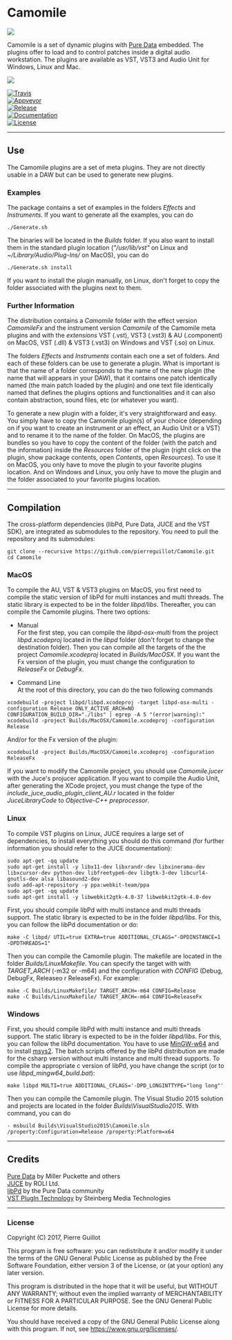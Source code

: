 # Camomile
![](https://cloud.githubusercontent.com/assets/1409918/13611206/9433a744-e561-11e5-8b30-7def4dd19cdd.png)

Camomile is a set of dynamic plugins with [Pure Data](http://msp.ucsd.edu/software.html) embedded. The plugins offer to load and to control patches inside a digital audio workstation. The plugins are available as VST, VST3 and Audio Unit for Windows, Linux and Mac.

![](https://cloud.githubusercontent.com/assets/1409918/13610631/ebdacae8-e55e-11e5-903c-fb3ad342adb8.png)


[![Travis](https://img.shields.io/travis/pierreguillot/Camomile.svg?label=travis)](https://travis-ci.org/pierreguillot/Camomile)  
[![Appveyor](https://img.shields.io/appveyor/ci/pierreguillot/Camomile.svg?label=appveyor)](https://ci.appveyor.com/project/pierreguillot/camomile/history)  
[![Release](https://img.shields.io/github/release/pierreguillot/Camomile.svg)](https://github.com/pierreguillot/Camomile/releases/latest)  
[![Documentation](https://img.shields.io/badge/wiki-documentation-blue.svg)](https://github.com/pierreguillot/Camomile/wiki)  
[![License](https://img.shields.io/badge/License-GPL--v3-blue.svg)](https://github.com/pierreguillot/Camomile/blob/master/LICENSE)

---
## Use

The Camomile plugins are a set of meta plugins. They are not directly usable in a DAW but can be used to generate new plugins.

### Examples
The package contains a set of examples in the folders *Effects* and *Instruments*. If you want to generate all the examples, you can do
```
./Generate.sh
```
The binaries will be located in the *Builds* folder. If you also want to install them in the standard plugin location (*"/usr/lib/vst"* on Linux and *~/Library/Audio/Plug-Ins/* on MacOS), you can do
```
./Generate.sh install
```
If you want to install the plugin manually, on Linux, don't forget to copy the folder associated with the plugins next to them.

### Further Information

The distribution contains a *Camomile* folder with the effect version *CamomileFx* and the instrument version *Camomile* of the Camomile meta plugins and with the *extensions* VST (.vst), VST3 (.vst3) & AU (.component) on MacOS, VST (.dll) & VST3 (.vst3) on Windows and VST (.so) on Linux.

The folders *Effects* and *Instruments* contain each one a set of folders. And each of these folders can be use to generate a plugin. What is important is that the name of a folder corresponds to the name of the new plugin (the name that will appears in your DAW), that it contains one patch identically named (the main patch loaded by the plugin) and one text file identically named that defines the plugins options and functionalities and it can also contain abstraction, sound files, etc (or whatever you want).

To generate a new plugin with a folder, it's very straightforward and easy. You simply have to copy the Camomile plugin(s) of your choice (depending on if you want to create an instrument or an effect, an Audio Unit or a VST) and to rename it to the name of the folder. On MacOS, the plugins are bundles so you have to copy the content of the folder (with the patch and the information) inside  the *Resources* folder of the plugin (right click on the plugin, show package contents, open *Contents*, open *Resources*). To use it on MacOS, you only have to move the plugin to your favorite plugins location. And on Windows and Linux, you only have to move the plugin and the folder associated to your favorite plugins location.

---
## Compilation
The cross-platform dependencies (libPd, Pure Data, JUCE and the VST SDK), are integrated as submodules to the repository. You need to pull the repository and its submodules:

```
git clone --recursive https://github.com/pierreguillot/Camomile.git  
cd Camomile
```

### MacOS
To compile the AU, VST & VST3 plugins on MacOS, you first need to compile the static version of libPd for multi instances and multi threads. The static library is expected to be in the folder *libpd/libs*.  Thereafter, you can compile the Camomile plugins. There two options:

- Manual  
For the first step, you can compile the *libpd-osx-multi* from the project *libpd.xcodeproj* located in the *libpd* folder (don't forget to change the destination folder). Then you can compile all the targets of the the project *Camomile.xcodeproj* located in *Builds/MacOSX*. If you want the Fx version of the plugin, you must change the configuration to *ReleaseFx* or *DebugFx*.

- Command Line  
 At the root of this directory, you can do the two following commands
```
xcodebuild -project libpd/libpd.xcodeproj -target libpd-osx-multi -configuration Release ONLY_ACTIVE_ARCH=NO CONFIGURATION_BUILD_DIR="./libs" | egrep -A 5 "(error|warning):"
xcodebuild -project Builds/MacOSX/Camomile.xcodeproj -configuration Release
```
And/or for the Fx version of the plugin:
```
xcodebuild -project Builds/MacOSX/Camomile.xcodeproj -configuration ReleaseFx
```

If you want to modify the Camomile project, you should use *Camomile.jucer* with the Juce's projucer application. If you want to compile the Audio Unit, after generating the XCode project, you must change the type of the *include_juce_audio_plugin_client_AU.r* located in the folder *JuceLibraryCode* to *Objective-C++ preprocessor*.

### Linux
To compile VST plugins on Linux, JUCE requires a large set of dependencies, to install everything you should do this command (for further information you should refer to the JUCE documentation):
```
sudo apt-get -qq update
sudo apt-get install -y libx11-dev libxrandr-dev libxinerama-dev libxcursor-dev python-dev libfreetype6-dev libgtk-3-dev libcurl4-gnutls-dev alsa libasound2-dev
sudo add-apt-repository -y ppa:webkit-team/ppa
sudo apt-get -qq update
sudo apt-get install -y libwebkit2gtk-4.0-37 libwebkit2gtk-4.0-dev
```

First, you should compile libPd with multi instance and multi threads support. The static library is expected to be in the folder *libpd/libs*. For this, you can follow the libPd documentation or do:

```
make -C libpd/ UTIL=true EXTRA=true ADDITIONAL_CFLAGS="-DPDINSTANCE=1 -DPDTHREADS=1"
```
Then you can compile the Camomile plugin. The makefile are located in the folder *Builds/LinuxMakefile*. You can specify the target with with *TARGET_ARCH* (-m32 or -m64) and the configuration with *CONFIG* (Debug, DebugFx, Releaseo r ReleaseFx). For example:
```
make -C Builds/LinuxMakefile/ TARGET_ARCH=-m64 CONFIG=Release
make -C Builds/LinuxMakefile/ TARGET_ARCH=-m64 CONFIG=ReleaseFx
```
### Windows

First, you should compile libPd with multi instance and multi threads support. The static library is expected to be in the folder *libpd/libs*. For this, you can follow the libPd documentation. You have to use [MinGW-w64](http://mingw-w64.org/doku.php) and to install [msys2](http://msys2.github.io/). The batch scripts offered by the libPd distribution are made for the csharp version without multi instance and multi thread supports. To compile the appropriate c version of libPd, you have change the script (or to use *libpd_mingw64_build.bat*):
```
make libpd MULTI=true ADDITIONAL_CFLAGS='-DPD_LONGINTTYPE="long long"'
```

Then you can compile the Camomile plugin. The Visual Studio 2015 solution and projects are located in the folder *Builds\VisualStudio2015*. With command, you can do
```
- msbuild Builds\VisualStudio2015\Camomile.sln /property:Configuration=Release /property:Platform=x64
```

---
## Credits

[Pure Data](http://msp.ucsd.edu/software.html) by Miller Puckette and others  
[JUCE](http://www.juce.com)  by ROLI Ltd.  
[libPd](https://github.com/libpd/libpd) by the Pure Data community  
[VST PlugIn Technology](https://www.steinberg.net/en/company/developers.html) by Steinberg Media Technologies

---
### License

Copyright (C) 2017, Pierre Guillot

This program is free software: you can redistribute it and/or modify
it under the terms of the GNU General Public License as published by
the Free Software Foundation, either version 3 of the License, or
(at your option) any later version.

This program is distributed in the hope that it will be useful,
but WITHOUT ANY WARRANTY; without even the implied warranty of
MERCHANTABILITY or FITNESS FOR A PARTICULAR PURPOSE.  See the
GNU General Public License for more details.

You should have received a copy of the GNU General Public License
along with this program.  If not, see <https://www.gnu.org/licenses/>.
